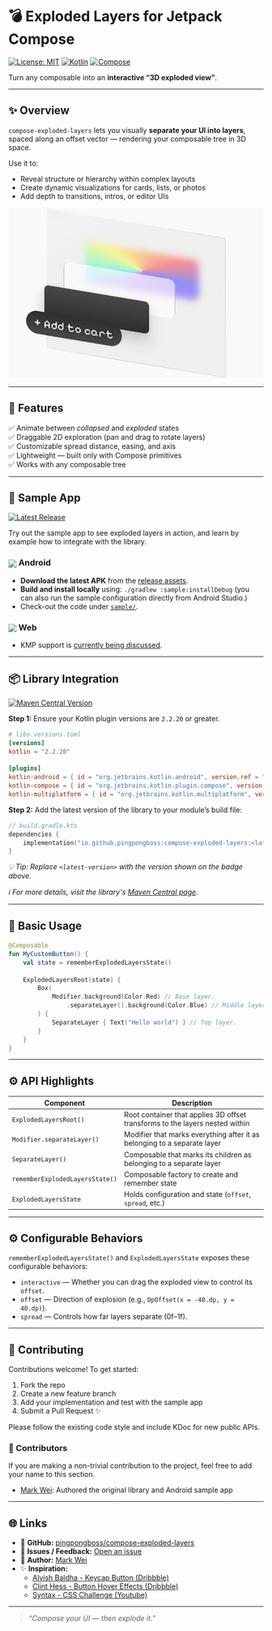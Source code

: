 # 💣 Exploded Layers for Jetpack Compose

[![License: MIT](https://img.shields.io/badge/License-MIT-blue.svg)](LICENSE)
[![Kotlin](https://img.shields.io/badge/Kotlin-2.0+-purple.svg)](https://kotlinlang.org)
[![Compose](https://img.shields.io/badge/Jetpack%20Compose-1.7+-teal.svg)](https://developer.android.com/jetpack/compose)

Turn any composable into an **interactive “3D exploded view”**.

---

## ✨ Overview

`compose-exploded-layers` lets you visually **separate your UI into layers**, spaced along an offset
vector — rendering your composable tree in 3D space.

Use it to:

- Reveal structure or hierarchy within complex layouts
- Create dynamic visualizations for cards, lists, or photos
- Add depth to transitions, intros, or editor UIs

<p align="center">
  <picture>
    <source srcset="./assets/demo.gif" type="image/gif">
    <img src="./assets/demo.jpg" width="600" alt="Exploded layers demo">
  </picture>
</p>

---

## 🚀 Features

✅ Animate between *collapsed* and *exploded* states  
✅ Draggable 2D exploration (pan and drag to rotate layers)  
✅ Customizable spread distance, easing, and axis  
✅ Lightweight — built only with Compose primitives  
✅ Works with any composable tree

---

## 📲 Sample App

[![Latest Release](https://img.shields.io/github/v/release/pingpongboss/compose-exploded-layers?color=brightgreen&label=release)](https://github.com/pingpongboss/compose-exploded-layers/releases)

Try out the sample app to see exploded layers in action, and learn by example how to integrate with
the library.

### <img src="https://cdn.simpleicons.org/android/3DDC84" width="18" align="absmiddle" /> Android

- **Download the latest APK** from
  the [release assets](https://github.com/pingpongboss/compose-exploded-layers/releases).
- **Build and install locally** using: `./gradlew :sample:installDebug` (you can also run the
  sample configuration directly from Android Studio.)
- Check-out the code under [`sample/`](sample).

### <img src="https://cdn.simpleicons.org/googlechrome/4285F4" width="18" align="absmiddle" /> Web

- KMP support
  is [currently being discussed](https://github.com/pingpongboss/compose-exploded-layers/pull/2).

---

## 📦 Library Integration

[![Maven Central Version](https://img.shields.io/maven-central/v/io.github.pingpongboss/compose-exploded-layers)](https://central.sonatype.com/artifact/io.github.pingpongboss/compose-exploded-layers)

**Step 1:** Ensure your Kotlin plugin versions are `2.2.20` or greater.

```toml
# libs.versions.toml
[versions]
kotlin = "2.2.20"

[plugins]
kotlin-android = { id = "org.jetbrains.kotlin.android", version.ref = "kotlin" }
kotlin-compose = { id = "org.jetbrains.kotlin.plugin.compose", version.ref = "kotlin" }
kotlin-multiplatform = { id = "org.jetbrains.kotlin.multiplatform", version.ref = "kotlin" }
```

**Step 2:** Add the latest version of the library to your module’s build file:

```kotlin
// build.gradle.kts
dependencies {
    implementation("io.github.pingpongboss:compose-exploded-layers:<latest-version>")
}
````

*💡 Tip: Replace `<latest-version>` with the version shown on the badge above.*

*ℹ️ For more details, visit
the
library's [Maven Central page](https://central.sonatype.com/artifact/io.github.pingpongboss/compose-exploded-layers)*.

---

## 📝 Basic Usage

```kotlin
@Composable
fun MyCustomButton() {
    val state = rememberExplodedLayersState()

    ExplodedLayersRoot(state) {
        Box(
            Modifier.background(Color.Red) // Base layer.
                .separateLayer().background(Color.Blue) // Middle layer.
        ) {
            SeparateLayer { Text("Hello world") } // Top layer.
        }
    }
}

```

---

## ⚙️ API Highlights

| Component                       | Description                                                                  |
|---------------------------------|------------------------------------------------------------------------------|
| `ExplodedLayersRoot()`          | Root container that applies 3D offset transforms to the layers nested within |
| `Modifier.separateLayer()`      | Modifier that marks everything after it as belonging to a separate layer     |
| `SeparateLayer()`               | Composable that marks its children as belonging to a separate layer          |
| `rememberExplodedLayersState()` | Composable factory to create and remember state                              |
| `ExplodedLayersState`           | Holds configuration and state (`offset`, `spread`, etc.)                     |

---

## ⚙️ Configurable Behaviors

`rememberExplodedLayersState()` and `ExplodedLayersState` exposes these configurable behaviors:

* `interactive` — Whether you can drag the exploded view to control its `offset`.
* `offset` — Direction of explosion (e.g., `DpOffset(x = -40.dp, y = 40.dp)`).
* `spread` — Controls how far layers separate (0f–1f).

---

## 🤝 Contributing

Contributions welcome!
To get started:

1. Fork the repo
2. Create a new feature branch
3. Add your implementation and test with the sample app
4. Submit a Pull Request ✨

Please follow the existing code style and include KDoc for new public APIs.

### 👥 Contributors

If you are making a non-trivial contribution to the project, feel free to add your name to this
section.

* [Mark Wei](https://www.linkedin.com/in/markwei/): Authored the original library and Android sample
  app

---

## 🌐 Links

* 📘 **GitHub:**
  [pingpongboss/compose-exploded-layers](https://github.com/pingpongboss/compose-exploded-layers)
* 💬 **Issues / Feedback:**
  [Open an issue](https://github.com/pingpongboss/compose-exploded-layers/issues)
* 🧠 **Author:**
  [Mark Wei](https://www.linkedin.com/in/markwei/)
* ✨ **Inspiration:**
    * [Alvish Baldha - Keycap Button (Dribbble)](https://dribbble.com/shots/25117095)
    * [Clint Hess - Button Hover Effects (Dribbble)](https://dribbble.com/shots/25326661-Button-Hover-Effects)
    * [Syntax - CSS Challenge (Youtube)](https://www.youtube.com/watch?v=xtRx-aNrNe8)

---

> *“Compose your UI — then explode it.”*